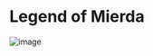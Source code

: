 # Legend of Mierda

![image](https://github.com/stillonearth/legend_of_mierda/assets/97428129/d467acd9-6b76-44be-9013-494beb9478f5)  
